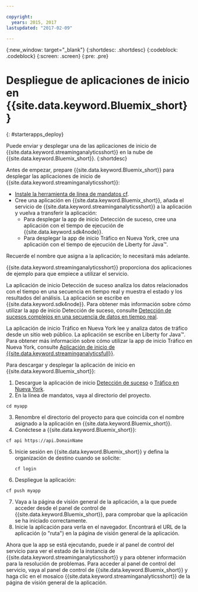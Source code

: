 ```yaml
---

copyright:
  years: 2015, 2017
lastupdated: "2017-02-09"

---
```


<!-- Attribute definitions --> 
{:new_window: target="_blank"}
{:shortdesc: .shortdesc}
{:codeblock: .codeblock}
{:screen: .screen}
{:pre: .pre}

# Despliegue de aplicaciones de inicio en {{site.data.keyword.Bluemix_short}}
{: #starterapps_deploy}

Puede enviar y desplegar una de las aplicaciones de inicio de {{site.data.keyword.streaminganalyticsshort}} en la nube de {{site.data.keyword.Bluemix_short}}.
{:shortdesc}

Antes de empezar, prepare {{site.data.keyword.Bluemix_short}} para desplegar las aplicaciones de inicio de {{site.data.keyword.streaminganalyticsshort}}:

* [Instale la herramienta de línea de mandatos cf](https://github.com/cloudfoundry/cli/releases).
* Cree una aplicación en {{site.data.keyword.Bluemix_short}}, añada el servicio de {{site.data.keyword.streaminganalyticsshort}} a la aplicación y vuelva a transferir la aplicación:
	* Para desplegar la app de inicio Detección de suceso, cree una aplicación con el tiempo de ejecución de {{site.data.keyword.sdk4node}}.
	* Para desplegar la app de inicio Tráfico en Nueva York, cree una aplicación con el tiempo de ejecución de Liberty for Java™.

Recuerde el nombre que asigna a la aplicación; lo necesitará más adelante.

{{site.data.keyword.streaminganalyticsshort}} proporciona dos aplicaciones de ejemplo para que empiece a utilizar el servicio. 

La aplicación de inicio Detección de suceso analiza los datos relacionados con el tiempo en una secuencia en tiempo real y muestra el estado y los resultados del análisis. La aplicación se escribe en {{site.data.keyword.sdk4node}}. Para obtener más información sobre cómo utilizar la app de inicio Detección de suceso, consulte [Detección de sucesos complejos en una secuencia de datos en tiempo real](https://www.ibm.com/developerworks/library/ba-bluemix-detect-complex-events-from-data-stream-trs/index.html).

La aplicación de inicio Tráfico en Nueva York lee y analiza datos de tráfico desde un sitio web público. La aplicación se escribe en Liberty for Java™. Para obtener más información sobre cómo utilizar la app de inicio Tráfico en Nueva York, consulte [Aplicación de inicio de {{site.data.keyword.streaminganalyticsfull}}](https://developer.ibm.com/streamsdev/docs/bluemix-streaming-analytics-starter-application/). 

Para descargar y desplegar la aplicación de inicio en {{site.data.keyword.Bluemix_short}}:

1. Descargue la aplicación de inicio [Detección de suceso](https://hub.jazz.net/project/streamscloud/EventDetection/overview) o [Tráfico en Nueva York](https://hub.jazz.net/project/streamscloud/NYCTraffic/overview).
2. En la línea de mandatos, vaya al directorio del proyecto.
  <pre><code>cd myapp</code></pre>
 
3. Renombre el directorio del proyecto para que coincida con el nombre asignado a la aplicación en {{site.data.keyword.Bluemix_short}}.
4. Conéctese a {{site.data.keyword.Bluemix_short}}:
  <pre><code>cf api https://api.DomainName</code></pre>
   
5. Inicie sesión en {{site.data.keyword.Bluemix_short}} y defina la organización de destino cuando se solicite:
   <pre><code>cf login</code></pre>
    
6. Despliegue la aplicación:
  <pre><code>cf push myapp</code></pre>
   
7. Vaya a la página de visión general de la aplicación, a la que puede acceder desde el panel de control de {{site.data.keyword.Bluemix_short}}, para comprobar que la aplicación se ha iniciado correctamente.
8. Inicie la aplicación para verla en el navegador. Encontrará el URL de la aplicación (o "ruta") en la página de visión general de la aplicación.

Ahora que la app se está ejecutando, puede ir al panel de control del servicio para ver el estado de la instancia de {{site.data.keyword.streaminganalyticsshort}} y para obtener información para la resolución de problemas. Para acceder al panel de control del servicio, vaya al panel de control de {{site.data.keyword.Bluemix_short}} y haga clic en el mosaico {{site.data.keyword.streaminganalyticsshort}} de la página de visión general de la aplicación.
